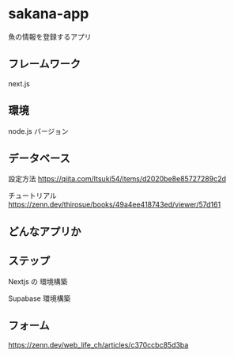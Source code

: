 # sakana-app

魚の情報を登録するアプリ

## フレームワーク

next.js

## 環境

node.js バージョン

## データベース

設定方法
https://qiita.com/Itsuki54/items/d2020be8e85727289c2d

チュートリアル
https://zenn.dev/thirosue/books/49a4ee418743ed/viewer/57d161

## どんなアプリか

## ステップ

Nextjs の 環境構築

Supabase 環境構築

## フォーム

https://zenn.dev/web_life_ch/articles/c370ccbc85d3ba
